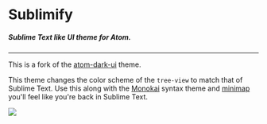 # Sublimify
##### Sublime Text like UI theme for Atom.

---

This is a fork of the [atom-dark-ui] theme.

This theme changes the color scheme of the ```tree-view``` to match that of Sublime Text.
Use this along with the [Monokai] syntax theme and [minimap] you'll feel like you're back in Sublime Text.

![](https://raw.githubusercontent.com/nshntarora/sublimify/screenshot.png)

[atom-dark-ui]: <https://github.com/atom/atom-dark-ui>
[Monokai]: <https://atom.io/packages/monokai>
[minimap]: <https://atom.io/packages/minimap>
